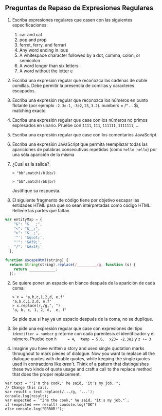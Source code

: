 ## Preguntas de Repaso de Expresiones Regulares

1. Escriba expresiones regulares que casen con las siguientes especificaciones:

    1. car and cat
    1. pop and prop
    1. ferret, ferry, and ferrari
    1. Any word ending in ious
    1. A whitespace character followed by a dot, comma, colon, or semicolon
    1. A word longer than six letters
    1. A word without the letter e

1.  Escriba una expresión regular que reconozca las cadenas de doble comillas. Debe permitir la presencia de comillas y caracteres escapados. 
2. Escriba una expresión regular que reconozca los números en punto flotante (por ejemplo `-2.3e-1`, `-3e2`, `23`, `3.2`). numbers = /^ ... $/, matching exacto
4. Escriba una expresión regular que case con los números no primos expresados en unario. Pruebe con `1111`, `111`, `111111`, `1111111`, ...
5. Escriba una expresión regular que case con los comentarios JavaScript. 
1.  Escriba una expresión JavaScript que permita reemplazar todas las
    apariciones de palabras consecutivas repetidas (como `hello hello`)
    por una sóla aparición de la misma

2.  ¿Cual es la salida?

        > "bb".match(/b|bb/)

        > "bb".match(/bb|b/)

    Justifique su respuesta.

3.  El siguiente fragmento de código tiene por objetivo escapar las
    entidades HTML para que no sean intérpretadas como código HTML.
    Rellene las partes que faltan.


```javascript
var entityMap = {
    "&": "&___;",
    "<": "&__;",
    ">": "&__;",
    '"': '&quot;',
    "'": '&#39;',
    "/": '&#x2F;'
  };

function escapeHtml(string) {
  return String(string).replace(/_________/g, function (s) {
    return ____________;
  });
```
2.  Se quiere poner un espacio en blanco después de la aparición de cada coma:

        > x = "a,b,c,1,2,d, e,f"
        'a,b,c,1,2,d, e,f'
        > x.replace(/,/g,", ")
        'a, b, c, 1, 2, d,  e, f'

    Se pide que si hay ya un espacio después de la coma, no se duplique.
3. Se pide una expresión regular que case con expresiones del tipo
`identifier = number` y retorne con cada paréntesis el identificador
y el número. Pruebe con `h     = 4`, `  temp = 5.6`, `  x23= -2.3e1`
y `z += 3`

4. Imagine you have written a story and used single quotation marks
throughout to mark pieces of dialogue. Now you want to replace all
the dialogue quotes with double quotes, while keeping the single
quotes used in contractions like *aren’t*.
Think of a pattern that distinguishes these two kinds of quote usage
and craft a call to the replace method that does the proper
replacement.
```
var text = "'I'm the cook,' he said, 'it's my job.'";
// Change this call.
var result = text.replace(/.../g, '...');
console.log(result);
var expected = `"I'm the cook," he said, "it's my job."`;
if (expected === result) console.log("OK")
else console.log("ERROR!");
```
